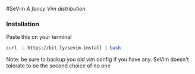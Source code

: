#SeVim
_A fancy Vim distribution_

### Installation

Paste this on your terminal
```bash
curl -L https://bit.ly/sevim-install | bash
```

Note: be sure to backup you old vim config if you have any. SeVim doesn't tolerate to be the second choice of no one


